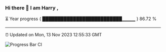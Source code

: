 ### Hi there 👋 I am Harry , 

⏳ Year progress { ██████████████████████████▁▁▁▁ } 86.72 %

---

⏰ Updated on Mon, 13 Nov 2023 12:55:33 GMT

![Progress Bar CI](https://github.com/duykhang68/duykhang68/workflows/Progress%20Bar%20CI/badge.svg)
